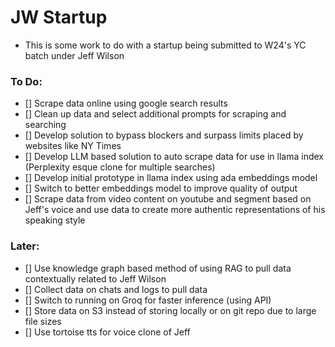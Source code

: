 # JW Startup
- This is some work to do with a startup being submitted to W24's YC batch under Jeff Wilson

### To Do:
- [] Scrape data online using google search results
- [] Clean up data and select additional prompts for scraping and searching
- [] Develop solution to bypass blockers and surpass limits placed by websites like NY Times
- [] Develop LLM based solution to auto scrape data for use in llama index (Perplexity esque clone for multiple searches)
- [] Develop initial prototype in llama index using ada embeddings model
- [] Switch to better embeddings model to improve quality of output
- [] Scrape data from video content on youtube and segment based on Jeff's voice and use data to create more authentic representations of his speaking style

### Later:
- [] Use knowledge graph based method of using RAG to pull data contextually related to Jeff Wilson
- [] Collect data on chats and logs to pull data 
- [] Switch to running on Groq for faster inference (using API)
- [] Store data on S3 instead of storing locally or on git repo due to large file sizes
- [] Use tortoise tts for voice clone of Jeff
